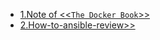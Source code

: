 - [1.Note of <<`The Docker Book`>>](https://github.com/shangaijun/blog/blob/master/articles/docker/1.md)
- [2.How-to-ansible-review>>](https://github.com/shangaijun/blog/blob/master/articles/docker/2.md)
